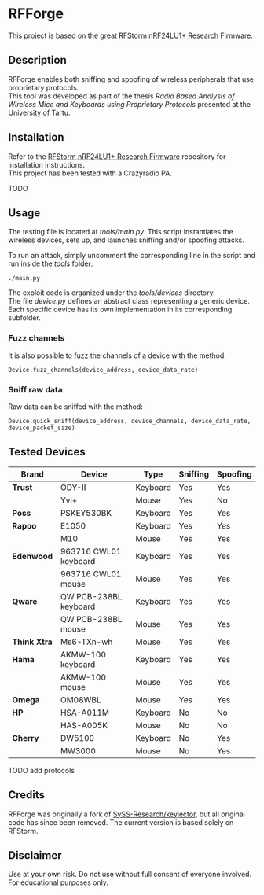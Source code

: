 # RFForge

This project is based on the great [RFStorm nRF24LU1+ Research Firmware](https://github.com/BastilleResearch/nrf-research-firmware).

## Description

RFForge enables both sniffing and spoofing of wireless peripherals that use proprietary protocols.  
This tool was developed as part of the thesis *Radio Based Analysis of Wireless Mice and Keyboards using Proprietary Protocols* presented at the University of Tartu.

## Installation

Refer to the [RFStorm nRF24LU1+ Research Firmware](https://github.com/BastilleResearch/nrf-research-firmware) repository for installation instructions.  
This project has been tested with a Crazyradio PA.

TODO

## Usage

The testing file is located at *tools/main.py*. This script instantiates the wireless devices, sets up, and launches sniffing and/or spoofing attacks.  

To run an attack, simply uncomment the corresponding line in the script and run inside the *tools* folder:  
```
./main.py
```

The exploit code is organized under the *tools/devices* directory.  
The file *device.py* defines an abstract class representing a generic device.  
Each specific device has its own implementation in its corresponding subfolder.  

### Fuzz channels

It is also possible to fuzz the channels of a device with the method: 
```
Device.fuzz_channels(device_address, device_data_rate)
```

### Sniff raw data

Raw data can be sniffed with the method: 
```
Device.quick_sniff(device_address, device_channels, device_data_rate, device_packet_size)
```

## Tested Devices

| Brand       | Device               | Type     | Sniffing | Spoofing |
|-------------|----------------------|----------|----------|----------|
| **Trust**   | ODY-II               | Keyboard | Yes      | Yes      |
|             | Yvi+                 | Mouse    | Yes      | No       |
| **Poss**    | PSKEY530BK           | Keyboard | Yes      | Yes      |
| **Rapoo**   | E1050                | Keyboard | Yes      | Yes      |
|             | M10                  | Mouse    | Yes      | Yes      |
| **Edenwood**| 963716 CWL01 keyboard| Keyboard | Yes      | Yes      |
|             | 963716 CWL01 mouse   | Mouse    | Yes      | Yes      |
| **Qware**   | QW PCB-238BL keyboard| Keyboard | Yes      | Yes      |
|             | QW PCB-238BL mouse   | Mouse    | Yes      | Yes      |
| **Think Xtra**| Ms6-TXn-wh         | Mouse    | Yes      | Yes      |
| **Hama**    | AKMW-100 keyboard    | Keyboard | Yes      | Yes      |
|             | AKMW-100 mouse       | Mouse    | Yes      | Yes      |
| **Omega**   | OM08WBL              | Mouse    | Yes      | Yes      |
| **HP**      | HSA-A011M            | Keyboard | No       | No       |
|             | HAS-A005K            | Mouse    | No       | No       |
| **Cherry**  | DW5100               | Keyboard | No       | Yes      |
|             | MW3000               | Mouse    | No       | Yes      |

TODO add protocols

## Credits

RFForge was originally a fork of [SySS-Research/keyjector](https://github.com/SySS-Research/keyjector), but all original code has since been removed. The current version is based solely on RFStorm.

## Disclaimer

Use at your own risk. Do not use without full consent of everyone involved. For educational purposes only.
